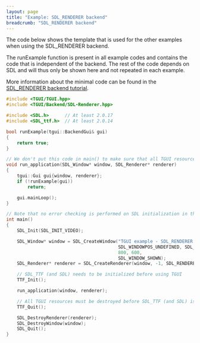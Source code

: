 ```yaml
---
layout: page
title: "Example: SDL_RENDERER backend"
breadcrumb: "SDL_RENDERER backend"
---
```


The code below shows the template that is used for the other examples when using the SDL\_RENDERER backend.

The runExample function is present in all example codes and contains the code that is independent of the backend. The rest of the code depends on SDL and will thus only be shown here and not repeated in each example.

More information about the minimal code can be found in the [SDL_RENDERER backend tutorial](/tutorials/1.0/backend-sdl-renderer/).

``` c++
#include <TGUI/TGUI.hpp>
#include <TGUI/Backend/SDL-Renderer.hpp>

#include <SDL.h>      // At least 2.0.17
#include <SDL_ttf.h>  // At least 2.0.14

bool runExample(tgui::BackendGui& gui)
{
    return true;
}

// We don't put this code in main() to make sure that all TGUI resources are destroyed before destroying SDL
void run_application(SDL_Window* window, SDL_Renderer* renderer)
{
    tgui::Gui gui{window, renderer};
    if (!runExample(gui))
        return;

    gui.mainLoop();
}

// Note that no error checking is performed on SDL initialization in this example code
int main()
{
    SDL_Init(SDL_INIT_VIDEO);

    SDL_Window* window = SDL_CreateWindow("TGUI example - SDL_RENDERER backend",
                                          SDL_WINDOWPOS_UNDEFINED, SDL_WINDOWPOS_UNDEFINED,
                                          800, 600,
                                          SDL_WINDOW_SHOWN);
    SDL_Renderer* renderer = SDL_CreateRenderer(window, -1, SDL_RENDERER_ACCELERATED);

    // SDL_TTF (and SDL) needs to be initialized before using TGUI
    TTF_Init();

    run_application(window, renderer);

    // All TGUI resources must be destroyed before SDL_TTF (and SDL) is cleaned up
    TTF_Quit();

    SDL_DestroyRenderer(renderer);
    SDL_DestroyWindow(window);
    SDL_Quit();
}
```
